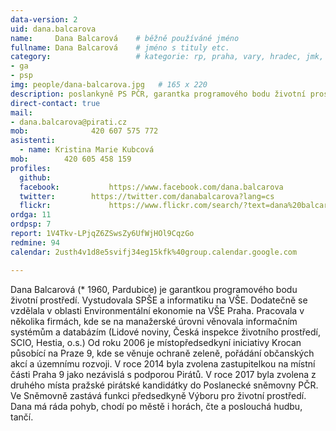 ```yaml
---
data-version: 2
uid: dana.balcarova
name:     Dana Balcarová  	# běžně používáné jméno
fullname: Dana Balcarová  	# jméno s tituly etc.
category:                 	# kategorie: rp, praha, vary, hradec, jmk, senat
- ga
- psp
img: people/dana-balcarova.jpg   # 165 x 220
description: poslankyně PS PČR, garantka programového bodu životní prostředí             	# kratký popis, max 160 znaků
direct-contact: true
mail:
- dana.balcarova@pirati.cz
mob:			  420 607 575 772
asistenti:
  - name: Kristina Marie Kubcová
mob:        420 605 458 159
profiles:
  github:                 
  facebook: 		  https://www.facebook.com/dana.balcarova
  twitter: 		  https://twitter.com/danabalcarova?lang=cs
  flickr:     		  https://www.flickr.com/search/?text=dana%20balcarov%C3%A1
ordga: 11
ordpsp: 7
report: 1V4Tkv-LPjqZ6ZSwsZy6UfWjHOl9CqzGo
redmine: 94
calendar: 2usth4v1d8e5svifj34eg15kfk%40group.calendar.google.com

---
```


Dana Balcarová (* 1960, Pardubice) je garantkou programového bodu životní prostředí. Vystudovala SPŠE a informatiku na VŠE. Dodatečně se vzdělala v oblasti Environmentální ekonomie na VŠE Praha.‭ Pracovala v několika firmách,‭ ‬kde se na manažerské úrovni věnovala informačním systémům a databázím‭ (‬Lidové noviny,‭ ‬Česká inspekce životního prostředí,‭ ‬SCIO,‭ ‬Hestia,‭ ‬o.s.‭‭)‬‭ Od roku‭ ‬2006‭ ‬je místopředsedkyní iniciativy Krocan působící na Praze‭ ‬9, kde se věnuje ochraně zeleně, ‬pořádání občanských akcí a územnímu rozvoji.‭ V roce 2014 byla zvolena zastupitelkou na místní části Praha 9 jako nezávislá s podporou Pirátů. 
V roce 2017 byla zvolena z druhého místa pražské pirátské kandidátky do Poslanecké sněmovny PČR. Ve Sněmovně zastává funkci předsedkyně Výboru pro životní prostředí.
Dana má ráda pohyb,‭ ‬chodí po městě i horách,‭ ‬čte a poslouchá hudbu,‭ ‬tančí.‭ ‬
